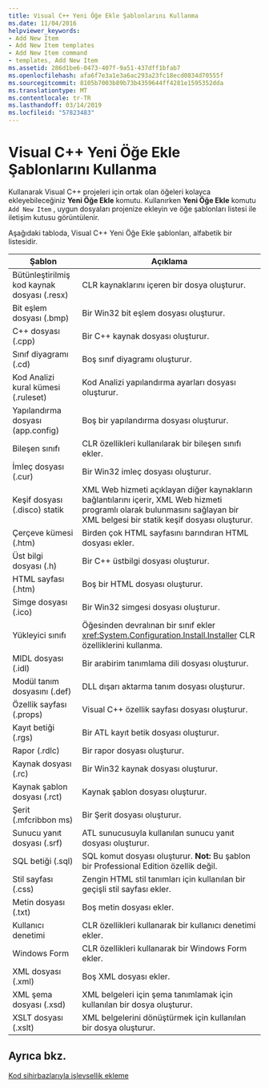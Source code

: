 ```yaml
---
title: Visual C++ Yeni Öğe Ekle Şablonlarını Kullanma
ms.date: 11/04/2016
helpviewer_keywords:
- Add New Item
- Add New Item templates
- Add New Item command
- templates, Add New Item
ms.assetid: 286d1be6-0473-407f-9a51-437dff1bfab7
ms.openlocfilehash: afa6f7e3a1e3a6ac293a23fc18ecd0834d70555f
ms.sourcegitcommit: 8105b7003b89b73b4359644ff4281e1595352dda
ms.translationtype: MT
ms.contentlocale: tr-TR
ms.lasthandoff: 03/14/2019
ms.locfileid: "57823483"
---
```

# <a name="using-visual-c-add-new-item-templates"></a>Visual C++ Yeni Öğe Ekle Şablonlarını Kullanma

Kullanarak Visual C++ projeleri için ortak olan öğeleri kolayca ekleyebileceğiniz **Yeni Öğe Ekle** komutu. Kullanırken **Yeni Öğe Ekle** komutu `Add New Item` , uygun dosyaları projenize ekleyin ve öğe şablonları listesi ile iletişim kutusu görüntülenir.

Aşağıdaki tabloda, Visual C++ Yeni Öğe Ekle şablonları, alfabetik bir listesidir.

|Şablon|Açıklama|
|--------------|-----------------|
|Bütünleştirilmiş kod kaynak dosyası (.resx)|CLR kaynaklarını içeren bir dosya oluşturur.|
|Bit eşlem dosyası (.bmp)|Bir Win32 bit eşlem dosyası oluşturur.|
|C++ dosyası (.cpp)|Bir C++ kaynak dosyası oluşturur.|
|Sınıf diyagramı (.cd)|Boş sınıf diyagramı oluşturur.|
|Kod Analizi kural kümesi (.ruleset)|Kod Analizi yapılandırma ayarları dosyası oluşturur.|
|Yapılandırma dosyası (app.config)|Boş bir yapılandırma dosyası oluşturur.|
|Bileşen sınıfı|CLR özellikleri kullanılarak bir bileşen sınıfı ekler.|
|İmleç dosyası (.cur)|Bir Win32 imleç dosyası oluşturur.|
|Keşif dosyası (.disco) statik|XML Web hizmeti açıklayan diğer kaynakların bağlantılarını içerir, XML Web hizmeti programlı olarak bulunmasını sağlayan bir XML belgesi bir statik keşif dosyası oluşturur.|
|Çerçeve kümesi (.htm)|Birden çok HTML sayfasını barındıran HTML dosyası ekler.|
|Üst bilgi dosyası (.h)|Bir C++ üstbilgi dosyası oluşturur.|
|HTML sayfası (.htm)|Boş bir HTML dosyası oluşturur.|
|Simge dosyası (.ico)|Bir Win32 simgesi dosyası oluşturur.|
|Yükleyici sınıfı|Öğesinden devralınan bir sınıf ekler <xref:System.Configuration.Install.Installer> CLR özelliklerini kullanma.|
|MIDL dosyası (.idl)|Bir arabirim tanımlama dili dosyası oluşturur.|
|Modül tanım dosyasını (.def)|DLL dışarı aktarma tanım dosyası oluşturur.|
|Özellik sayfası (.props)|Visual C++ özellik sayfası dosyası oluşturur.|
|Kayıt betiği (.rgs)|Bir ATL kayıt betik dosyası oluşturur.|
|Rapor (.rdlc)|Bir rapor dosyası oluşturur.|
|Kaynak dosyası (.rc)|Bir Win32 kaynak dosyası oluşturur.|
|Kaynak şablon dosyası (.rct)|Kaynak şablon dosyası oluşturur.|
|Şerit (.mfcribbon ms)|Bir Şerit dosyası oluşturur.|
|Sunucu yanıt dosyası (.srf)|ATL sunucusuyla kullanılan sunucu yanıt dosyası oluşturur.|
|SQL betiği (.sql)|SQL komut dosyası oluşturur. **Not:**  Bu şablon bir Professional Edition özellik değil.|
|Stil sayfası (.css)|Zengin HTML stil tanımları için kullanılan bir geçişli stil sayfası ekler.|
|Metin dosyası (.txt)|Boş metin dosyası ekler.|
|Kullanıcı denetimi|CLR özellikleri kullanarak bir kullanıcı denetimi ekler.|
|Windows Form|CLR özellikleri kullanarak bir Windows Form ekler.|
|XML dosyası (.xml)|Boş XML dosyası ekler.|
|XML şema dosyası (.xsd)|XML belgeleri için şema tanımlamak için kullanılan bir dosya oluşturur.|
|XSLT dosyası (.xslt)|XML belgelerini dönüştürmek için kullanılan bir dosya oluşturur.|

## <a name="see-also"></a>Ayrıca bkz.

[Kod sihirbazlarıyla işlevsellik ekleme](../../ide/adding-functionality-with-code-wizards-cpp.md)
